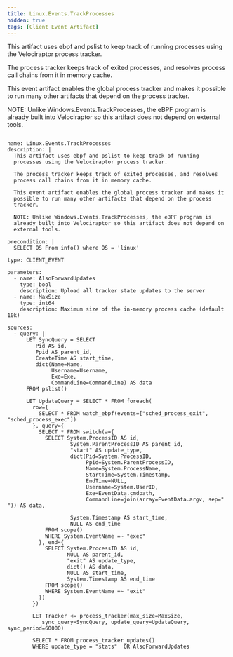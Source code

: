 ```yaml
---
title: Linux.Events.TrackProcesses
hidden: true
tags: [Client Event Artifact]
---
```


This artifact uses ebpf and pslist to keep track of running
processes using the Velociraptor process tracker.

The process tracker keeps track of exited processes, and resolves
process call chains from it in memory cache.

This event artifact enables the global process tracker and makes it
possible to run many other artifacts that depend on the process
tracker.

NOTE: Unlike Windows.Events.TrackProcesses, the eBPF program is
already built into Velociraptor so this artifact does not depend on
external tools.


<pre><code class="language-yaml">
name: Linux.Events.TrackProcesses
description: |
  This artifact uses ebpf and pslist to keep track of running
  processes using the Velociraptor process tracker.

  The process tracker keeps track of exited processes, and resolves
  process call chains from it in memory cache.

  This event artifact enables the global process tracker and makes it
  possible to run many other artifacts that depend on the process
  tracker.

  NOTE: Unlike Windows.Events.TrackProcesses, the eBPF program is
  already built into Velociraptor so this artifact does not depend on
  external tools.

precondition: |
  SELECT OS From info() where OS = 'linux'

type: CLIENT_EVENT

parameters:
  - name: AlsoForwardUpdates
    type: bool
    description: Upload all tracker state updates to the server
  - name: MaxSize
    type: int64
    description: Maximum size of the in-memory process cache (default 10k)

sources:
  - query: |
      LET SyncQuery = SELECT
         Pid AS id,
         Ppid AS parent_id,
         CreateTime AS start_time,
         dict(Name=Name,
              Username=Username,
              Exe=Exe,
              CommandLine=CommandLine) AS data
      FROM pslist()

      LET UpdateQuery = SELECT * FROM foreach(
        row={
          SELECT * FROM watch_ebpf(events=["sched_process_exit", "sched_process_exec"])
        }, query={
          SELECT * FROM switch(a={
            SELECT System.ProcessID AS id,
                    System.ParentProcessID AS parent_id,
                    "start" AS update_type,
                    dict(Pid=System.ProcessID,
                         Ppid=System.ParentProcessID,
                         Name=System.ProcessName,
                         StartTime=System.Timestamp,
                         EndTime=NULL,
                         Username=System.UserID,
                         Exe=EventData.cmdpath,
                         CommandLine=join(array=EventData.argv, sep=" ")) AS data,

                    System.Timestamp AS start_time,
                    NULL AS end_time
            FROM scope()
            WHERE System.EventName =~ "exec"
          }, end={
            SELECT System.ProcessID AS id,
                   NULL AS parent_id,
                   "exit" AS update_type,
                   dict() AS data,
                   NULL AS start_time,
                   System.Timestamp AS end_time
            FROM scope()
            WHERE System.EventName =~ "exit"
          })
        })

        LET Tracker &lt;= process_tracker(max_size=MaxSize,
           sync_query=SyncQuery, update_query=UpdateQuery, sync_period=60000)

        SELECT * FROM process_tracker_updates()
        WHERE update_type = "stats"  OR AlsoForwardUpdates

</code></pre>

